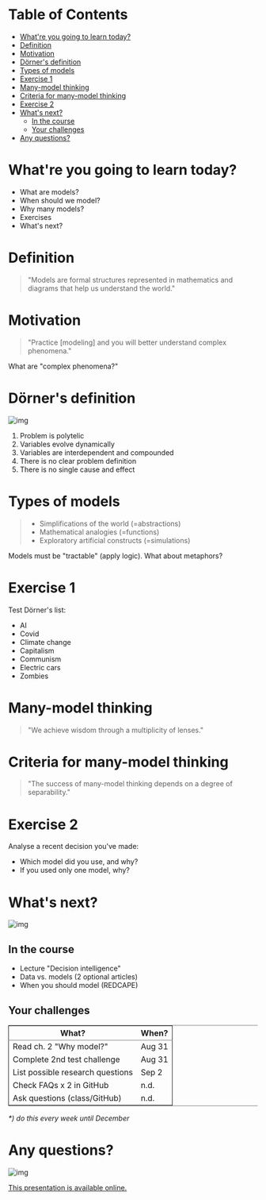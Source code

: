 
# Table of Contents

-   [What're you going to learn today?](#org315034c)
-   [Definition](#orgbf1d5e9)
-   [Motivation](#org1136506)
-   [Dörner's definition](#orgc576223)
-   [Types of models](#org9bc5ec1)
-   [Exercise 1](#org777b54f)
-   [Many-model thinking](#org6097b29)
-   [Criteria for many-model thinking](#orgc4d3d68)
-   [Exercise 2](#orgb170b99)
-   [What's next?](#orgc54a962)
    -   [In the course](#orgcf9fde1)
    -   [Your challenges](#orgab2f834)
-   [Any questions?](#orgcf58f88)



<a id="org315034c"></a>

# What're you going to learn today?

-   What are models?
-   When should we model?
-   Why many models?
-   Exercises
-   What's next?


<a id="orgbf1d5e9"></a>

# Definition

> "Models are formal structures represented in mathematics and diagrams
> that help us understand the world."


<a id="org1136506"></a>

# Motivation

> "Practice [modeling] and you will better understand complex
> phenomena."

What are "complex phenomena?"


<a id="orgc576223"></a>

# Dörner's definition

![img](./img/dorner.jpeg)

1.  Problem is polytelic
2.  Variables evolve dynamically
3.  Variables are interdependent and compounded
4.  There is no clear problem definition
5.  There is no single cause and effect


<a id="org9bc5ec1"></a>

# Types of models

> -   Simplifications of the world (=abstractions)
> -   Mathematical analogies (=functions)
> -   Exploratory artificial constructs (=simulations)

Models must be "tractable" (apply logic). What about metaphors?


<a id="org777b54f"></a>

# Exercise 1

Test Dörner's list:

-   AI
-   Covid
-   Climate change
-   Capitalism
-   Communism
-   Electric cars
-   Zombies


<a id="org6097b29"></a>

# Many-model thinking

> "We achieve wisdom through a multiplicity of lenses."


<a id="orgc4d3d68"></a>

# Criteria for many-model thinking

> "The success of many-model thinking depends on a degree of separability."


<a id="orgb170b99"></a>

# Exercise 2

Analyse a recent decision you've made: 

-   Which model did you use, and why?
-   If you used only one model, why?


<a id="orgc54a962"></a>

# What's next?

![img](./img/river.gif)


<a id="orgcf9fde1"></a>

## In the course

-   Lecture "Decision intelligence"
-   Data vs. models (2 optional articles)
-   When you should model (REDCAPE)


<a id="orgab2f834"></a>

## Your challenges

<table border="2" cellspacing="0" cellpadding="6" rules="groups" frame="hsides">


<colgroup>
<col  class="org-left" />

<col  class="org-left" />
</colgroup>
<thead>
<tr>
<th scope="col" class="org-left">What?</th>
<th scope="col" class="org-left">When?</th>
</tr>
</thead>

<tbody>
<tr>
<td class="org-left">Read ch. 2 "Why model?"</td>
<td class="org-left">Aug 31</td>
</tr>


<tr>
<td class="org-left">Complete 2nd test challenge</td>
<td class="org-left">Aug 31</td>
</tr>


<tr>
<td class="org-left">List possible research questions</td>
<td class="org-left">Sep 2</td>
</tr>


<tr>
<td class="org-left">Check FAQs x 2 in GitHub</td>
<td class="org-left">n.d.</td>
</tr>


<tr>
<td class="org-left">Ask questions (class/GitHub)</td>
<td class="org-left">n.d.</td>
</tr>
</tbody>
</table>

*\*) do this every week until December*


<a id="orgcf58f88"></a>

# Any questions?

![img](./img/sip.gif)

[This presentation is available online.](https://github.com/birkenkrahe/mod482/tree/main/2_why_model)

